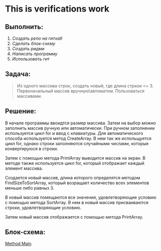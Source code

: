 # This is verifications work

## **Выполнить:** 

1. *Создать репо на гитхаб*
2. *Сделать блок-схему*
3. *Создать ридми*
4. *Написать программу*
5. *Использовать гит*

## **Задача:**
 >Из одного массива строк, создать новый, где длина стркои <= 3. Первоначальный массив вручную\автоматом. Пользоваться массивами.

 ## **Решение:**

В начале программы ввоидтся размер массива. Затем на выбор можно заполнить массив ручную или автоматически. При ручном заполнении используется цикл for и ввод с клавиатуры. Для автоматического способа используется метод CreateArray. В нем так же испольщуется цикл for, однако строки заполняются случайными числами, которые конвертируюся в строки.
        
Затем с помощью метода PrintArray выводится массив на экран. В методе также используется цикл for, который отображает каждый элемент массива.
        
Создается новый массив, длина которого определятся методом FindSizeToSortArray, который возращает количество всех элементов меньше либо равныз 3.
        
В новый массив помещаются все значения, удовлетворяющие условию с помощью метода SortArray. В нем в новый массив присваиваются строки, удовлетворяющие условию.
        
Затем новый массив отображается с помощью метода PrintArray.
 

 ## **Блок-схема:** 

 [Method Main](https://github.com/hvtee/verification_work/blob/main/algorithm/algorithm_main.png "Block sheme")